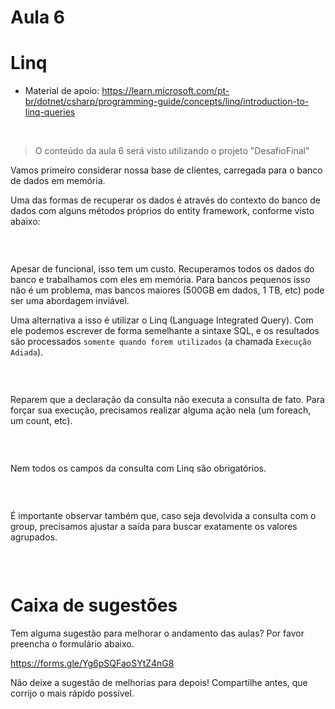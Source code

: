 # Aula 6

# Linq
- Material de apoio:
https://learn.microsoft.com/pt-br/dotnet/csharp/programming-guide/concepts/linq/introduction-to-linq-queries

&nbsp;

> O conteúdo da aula 6 será visto utilizando o projeto "DesafioFinal"


Vamos primeiro considerar nossa base de clientes, carregada para o banco de dados em memória.

Uma das formas de recuperar os dados é através do contexto do banco de dados com alguns métodos próprios do entity framework, conforme visto abaixo:

```csharp

```

&nbsp;

Apesar de funcional, isso tem um custo. Recuperamos todos os dados do banco e trabalhamos com eles em memória. Para bancos pequenos isso não é um problema, mas bancos maiores (500GB em dados, 1 TB, etc) pode ser uma abordagem inviável.

Uma alternativa a isso é utilizar o Linq (Language Integrated Query). Com ele podemos escrever de forma semelhante a sintaxe SQL, e os resultados são processados `somente quando forem utilizados` (a chamada `Execução Adiada`).

```csharp

```

&nbsp;

Reparem que a declaração da consulta não executa a consulta de fato. Para forçar sua execução, precisamos realizar alguma ação nela (um foreach, um count, etc).

```csharp

```

&nbsp;

Nem todos os campos da consulta com Linq são obrigatórios. 

```csharp

```

&nbsp;

É importante observar também que, caso seja devolvida a consulta com o group, precisamos ajustar a saída para buscar exatamente os valores agrupados.

```csharp

```

&nbsp;

# Caixa de sugestões

Tem alguma sugestão para melhorar o andamento das aulas? Por favor preencha o formulário abaixo.

https://forms.gle/Yg6pSQFaoSYtZ4nG8


Não deixe a sugestão de melhorias para depois! Compartilhe antes, que corrijo o mais rápido possível.